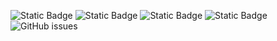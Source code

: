 ![Static Badge](https://img.shields.io/badge/blacklists-60-000000) ![Static Badge](https://img.shields.io/badge/blacklisted-2544746-cc0000) ![Static Badge](https://img.shields.io/badge/whitelisted-2244-00CC00) ![Static Badge](https://img.shields.io/badge/streaming_blacklist-28107-000000) ![GitHub issues](https://img.shields.io/github/issues/fabriziosalmi/blacklists)
